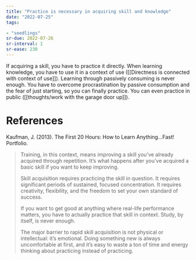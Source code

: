 ```yaml
---
title: "Practice is necessary in acquiring skill and knowledge"
date: "2022-07-25"
tags:

- "seedlings"
sr-due: 2022-07-26
sr-interval: 1
sr-ease: 230
---
```


If acquiring a skill, you have to practice it directly. When learning knowledge, you have to use it in a context of use ([[Directness is connected with context of use]]). Learning through passively consuming is never enough. You have to overcome procrastination by passive consumption and the fear of just starting, so you can finally practice. You can even practice in public ([[thoughts/work with the garage door up]]).

# References

Kaufman, J. (2013). The First 20 Hours: How to Learn Anything...Fast! Portfolio.

>Training, in this context, means improving a skill you’ve already acquired through repetition. It’s what happens after you’ve acquired a basic skill if you want to keep improving.
>
>Skill acquisition requires practicing the skill in question. It requires significant periods of sustained, focused concentration. It requires creativity, flexibility, and the freedom to set your own standard of success.
>
>If you want to get good at anything where real-life performance matters, you have to actually practice that skill in context. Study, by itself, is never enough.
>
>The major barrier to rapid skill acquisition is not physical or intellectual: it’s emotional. Doing something new is always uncomfortable at first, and it’s easy to waste a ton of time and energy thinking about practicing instead of practicing.